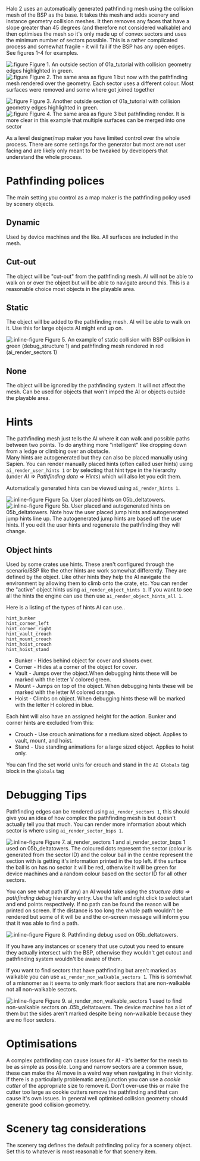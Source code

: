 Halo 2 uses an automatically generated pathfinding mesh using the collision mesh of the BSP as the base.
It takes this mesh and adds scenery and instance geometry collision meshes. It then removes any faces that have a slope greater than 45 degrees (and therefore not considered walkable) and then optimises the mesh so it's only made up of convex sectors and uses the minimum number of sectors possible. This is a rather complicated process and somewhat fragile - it will fail if the BSP has any open edges. See figures 1-4 for examples.

![.figure Figure 1. An outside section of `01a_tutorial` with collision geometry edges highlighted in green.](collision_0.png)
![.figure Figure 2. The same area as figure 1 but now with the pathfinding mesh rendered over the geometry. Each sector uses a different colour. Most surfaces were removed and some where got joined together](pathfinding_0.png)

![.figure Figure 3. Another outside section of `01a_tutorial` with collision geometry edges highlighted in green.](collision_1.png)
![.figure Figure 4. The same area as figure 3 but pathfinding render. It is more clear in this example that multiple surfaces can be merged into one sector](pathfinding_1.png)

As a level designer/map maker you have limited control over the whole process. There are some settings for the generator but most are not user facing and are likely only meant to be tweaked by developers that understand the whole process.

# Pathfinding polices
The main setting you control as a map maker is the pathfinding policy used by scenery objects.

## Dynamic
Used by device machines and the like. All surfaces are included in the mesh.

## Cut-out
The object will be "cut-out" from the pathfinding mesh. AI will not be able to walk on or over the object but will be able to navigate around this.
This is a reasonable choice most objects in the playable area.

## Static
The object will be added to the pathfinding mesh. AI will be able to walk on it. Use this for large objects AI might end up on.

![.inline-figure Figure 5. An example of static collision with BSP collision in green (`debug_structure 1`) and pathfinding mesh rendered in red (`ai_render_sectors 1`)](static.jpg)

## None
The object will be ignored by the pathfinding system. It will not affect the mesh. Can be used for objects that won't imped the AI or objects outside the playable area.

# Hints

The pathfinding mesh just tells the AI where it can walk and possible paths between two points. To do anything more "intelligent" like dropping down from a ledge or climbing over an obstacle.  
Many hints are autogenerated but they can also be placed manually using Sapien. You can render manually placed hints (often called user hints) using `ai_render_user_hints 1` or by selecting that hint type in the hierarchy (under *AI ⇒ Pathfinding data ⇒ Hints*) which will also let you edit them.

Automatically generated hints can be viewed using `ai_render_hints 1`.

![.inline-figure Figure 5a. User placed hints on `05b_deltatowers`.](user_hints.jpg)
![.inline-figure Figure 5b. User placed and autogenerated hints on `05b_deltatowers`. Note how the user placed jump hints and autogenerated jump hints line up. The autogenerated jump hints are based off the user hints. If you edit the user hints and regenerate the pathfinding they will change.](all_hints.jpg)

## Object hints

Used by some crates use hints. These aren't configured through the scenario/BSP like the other hints are work somewhat differently. They are defined by the object. Like other hints they help the AI navigate the environment by allowing them to climb onto the crate, etc. You can render the "active" object hints using `ai_render_object_hints 1`. If you want to see all the hints the engine can use then use `ai_render_object_hints_all 1`.

Here is a listing of the types of hints AI can use..

```
hint_bunker
hint_corner_left
hint_corner_right
hint_vault_crouch
hint_mount_crouch
hint_hoist_crouch
hint_hoist_stand
```

* Bunker - Hides behind object for cover and shoots over.
* Corner - Hides at a corner of the object for cover.
* Vault - Jumps over the object.When debugging hints these will be marked with the letter V colored green.
* Mount - Jumps on top of the object. When debugging hints these will be marked with the letter M colored orange.
* Hoist - Climbs on object. When debugging hints these will be marked with the letter H colored in blue.

Each hint will also have an assigned height for the action. Bunker and corner hints are excluded from this:

* Crouch - Use crouch animations for a medium sized object. Applies to vault, mount, and hoist.
* Stand - Use standing animations for a large sized object. Applies to hoist only.

You can find the set world units for crouch and stand in the `AI Globals` tag block in the `globals` tag


# Debugging Tips
Pathfinding edges can be rendered using `ai_render_sectors 1`, this should give you an idea of how complex the pathfinding mesh is but doesn't actually tell you that much. You can render more information about which sector is where using `ai_render_sector_bsps 1`.

![.inline-figure Figure 7. `ai_render_sectors 1` and `ai_render_sector_bsps 1` used on `05b_deltatowers`. The coloured dots represent the sector (colour is generated from the sector ID) and the colour ball in the centre represent the section with is getting it's information printed in the top left. if the surface the ball is on has no sector it will be red, otherwise it will be green for device machines and a random colour based on the sector ID for all other sectors. ](ai_sectors.jpg)

You can see what path (if any) an AI would take using the *structure data ⇒ pathfinding debug* hierarchy entry. Use the left and right click to select start and end points respectively.
If no path can be found the reason will be printed on screen. If the distance is too long the whole path wouldn't be rendered but some of it will be and the on-screen message will inform you that it was able to find a path.

![.inline-figure Figure 8. Pathfinding debug used on `05b_deltatowers`.](debug.jpg)

If you have any instances or scenery that use cutout you need to ensure they actually intersect with the BSP, otherwise they wouldn't get cutout and pathfinding system wouldn't be aware of them.

If you want to find sectors that have pathfinding but aren't marked as walkable you can use `ai_render_non_walkable_sectors 1`. This is somewhat of a misnomer as it seems to only mark floor sectors that are non-walkable not all non-walkable sectors.

![.inline-figure Figure 9. `ai_render_non_walkable_sectors 1` used to find non-walkable sectors on .`05b_deltatowers`. The device machine has a lot of them but the sides aren't marked despite being non-walkable because they are no floor sectors.](no_pathfinding.jpg)

# Optimisations
A complex pathfinding can cause issues for AI - it's better for the mesh to be as simple as possible. Long and narrow sectors are a common issue, these can make the AI move in a weird way when navigating in their vicinity.
If there is a particularly problematic area/junction you can use a *cookie cutter* of the appropriate size to remove it. Don't over-use this or make the cutter too large as cookie cutters remove the pathfinding and that can cause it's own issues.
In general well optimised collision geometry should generate good collision geometry.

# Scenery tag considerations
The scenery tag defines the default pathfinding policy for a scenery object. Set this to whatever is most reasonable for that scenery item.